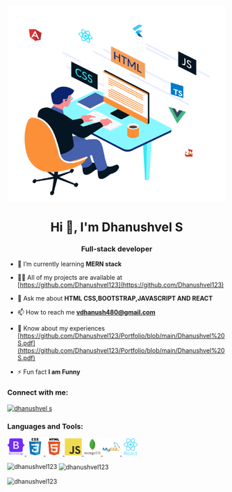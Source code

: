 <img src="web developer.gif" alt="MasterHead" width="1020" height="450">

<h1 align="center">Hi 👋, I'm Dhanushvel S</h1>
<h3 align="center">Full-stack developer</h3>

- 🌱 I’m currently learning **MERN stack**

- 👨‍💻 All of my projects are available at [https://github.com/Dhanushvel123](https://github.com/Dhanushvel123)

- 💬 Ask me about **HTML CSS,BOOTSTRAP,JAVASCRIPT AND REACT**

- 📫 How to reach me **vdhanush480@gmail.com**

- 📄 Know about my experiences [https://github.com/Dhanushvel123/Portfolio/blob/main/Dhanushvel%20S.pdf](https://github.com/Dhanushvel123/Portfolio/blob/main/Dhanushvel%20S.pdf)

- ⚡ Fun fact **I am Funny**

<h3 align="left">Connect with me:</h3>
<p align="left">
<a href="https://linkedin.com/in/dhanushvel s" target="blank"><img align="center" src="https://raw.githubusercontent.com/rahuldkjain/github-profile-readme-generator/master/src/images/icons/Social/linked-in-alt.svg" alt="dhanushvel s" height="30" width="40" /></a>
</p>

<h3 align="left">Languages and Tools:</h3>
<p align="left"> <a href="https://getbootstrap.com" target="_blank" rel="noreferrer"> <img src="https://raw.githubusercontent.com/devicons/devicon/master/icons/bootstrap/bootstrap-plain-wordmark.svg" alt="bootstrap" width="40" height="40"/> </a> <a href="https://www.w3schools.com/css/" target="_blank" rel="noreferrer"> <img src="https://raw.githubusercontent.com/devicons/devicon/master/icons/css3/css3-original-wordmark.svg" alt="css3" width="40" height="40"/> </a> <a href="https://www.w3.org/html/" target="_blank" rel="noreferrer"> <img src="https://raw.githubusercontent.com/devicons/devicon/master/icons/html5/html5-original-wordmark.svg" alt="html5" width="40" height="40"/> </a> <a href="https://developer.mozilla.org/en-US/docs/Web/JavaScript" target="_blank" rel="noreferrer"> <img src="https://raw.githubusercontent.com/devicons/devicon/master/icons/javascript/javascript-original.svg" alt="javascript" width="40" height="40"/> </a> <a href="https://www.mongodb.com/" target="_blank" rel="noreferrer"> <img src="https://raw.githubusercontent.com/devicons/devicon/master/icons/mongodb/mongodb-original-wordmark.svg" alt="mongodb" width="40" height="40"/> </a> <a href="https://www.mysql.com/" target="_blank" rel="noreferrer"> <img src="https://raw.githubusercontent.com/devicons/devicon/master/icons/mysql/mysql-original-wordmark.svg" alt="mysql" width="40" height="40"/> </a> <a href="https://reactjs.org/" target="_blank" rel="noreferrer"> <img src="https://raw.githubusercontent.com/devicons/devicon/master/icons/react/react-original-wordmark.svg" alt="react" width="40" height="40"/> </a> </p>

<p><img align="left" src="https://github-readme-stats.vercel.app/api/top-langs?username=dhanushvel123&show_icons=true&locale=en&layout=compact" alt="dhanushvel123" /></p>

<p>&nbsp;<img align="center" src="https://github-readme-stats.vercel.app/api?username=dhanushvel123&show_icons=true&locale=en" alt="dhanushvel123" /></p>

<p><img align="center" src="https://github-readme-streak-stats.herokuapp.com/?user=dhanushvel123&" alt="dhanushvel123" /></p>
